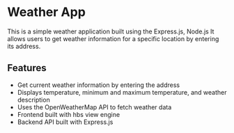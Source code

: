 # Weather App

This is a simple weather application built using the Express.js, Node.js It allows users to get weather information for a specific location by entering its address.

## Features

- Get current weather information by entering the address
- Displays temperature, minimum and maximum temperature, and weather description
- Uses the OpenWeatherMap API to fetch weather data
- Frontend built with hbs view engine
- Backend API built with Express.js
